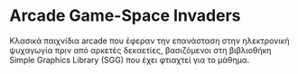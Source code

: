 # Arcade Game-Space Invaders

Κλασικά παιχνίδια arcade που έφεραν την επανάσταση στην ηλεκτρονική ψυχαγωγία πριν από αρκετές δεκαετίες, βασιζόμενοι στη 
βιβλιοθήκη Simple Graphics Library (SGG) που έχει φτιαχτεί για το μάθημα.

